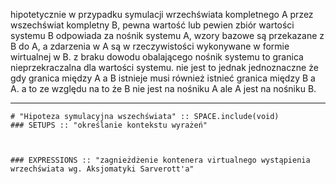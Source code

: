 hipotetycznie w przypadku symulacji wrzechświata kompletnego A przez wszechświat kompletny B, pewna wartość lub pewien zbiór wartości systemu B odpowiada za nośnik systemu A, wzory bazowe są przekazane z B do A, a zdarzenia w A są w rzeczywistości wykonywane w formie wirtualnej w B. z braku dowodu obalającego nośnik systemu to granica nieprzekraczalna dla wartości systemu. nie jest to jednak jednoznaczne że gdy granica między A a B istnieje musi również istnieć granica między B a A. a to ze względu na to że B nie jest na nośniku A ale A jest na nośniku B.

---
```omnimath
# "Hipoteza symulacyjna wszechświata" :: SPACE.include(void)
### SETUPS :: "określanie kontekstu wyrażeń"



### EXPRESSIONS :: "zagnieżdżenie kontenera virtualnego wystąpienia wrzechświata wg. Aksjomatyki Sarverott'a"


```